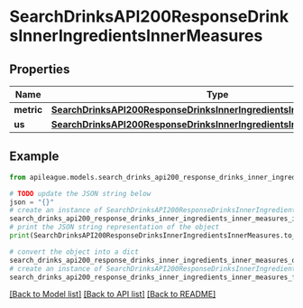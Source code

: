 # SearchDrinksAPI200ResponseDrinksInnerIngredientsInnerMeasures


## Properties

Name | Type | Description | Notes
------------ | ------------- | ------------- | -------------
**metric** | [**SearchDrinksAPI200ResponseDrinksInnerIngredientsInnerMeasuresMetric**](SearchDrinksAPI200ResponseDrinksInnerIngredientsInnerMeasuresMetric.md) |  | [optional] 
**us** | [**SearchDrinksAPI200ResponseDrinksInnerIngredientsInnerMeasuresUs**](SearchDrinksAPI200ResponseDrinksInnerIngredientsInnerMeasuresUs.md) |  | [optional] 

## Example

```python
from apileague.models.search_drinks_api200_response_drinks_inner_ingredients_inner_measures import SearchDrinksAPI200ResponseDrinksInnerIngredientsInnerMeasures

# TODO update the JSON string below
json = "{}"
# create an instance of SearchDrinksAPI200ResponseDrinksInnerIngredientsInnerMeasures from a JSON string
search_drinks_api200_response_drinks_inner_ingredients_inner_measures_instance = SearchDrinksAPI200ResponseDrinksInnerIngredientsInnerMeasures.from_json(json)
# print the JSON string representation of the object
print(SearchDrinksAPI200ResponseDrinksInnerIngredientsInnerMeasures.to_json())

# convert the object into a dict
search_drinks_api200_response_drinks_inner_ingredients_inner_measures_dict = search_drinks_api200_response_drinks_inner_ingredients_inner_measures_instance.to_dict()
# create an instance of SearchDrinksAPI200ResponseDrinksInnerIngredientsInnerMeasures from a dict
search_drinks_api200_response_drinks_inner_ingredients_inner_measures_from_dict = SearchDrinksAPI200ResponseDrinksInnerIngredientsInnerMeasures.from_dict(search_drinks_api200_response_drinks_inner_ingredients_inner_measures_dict)
```
[[Back to Model list]](../README.md#documentation-for-models) [[Back to API list]](../README.md#documentation-for-api-endpoints) [[Back to README]](../README.md)


